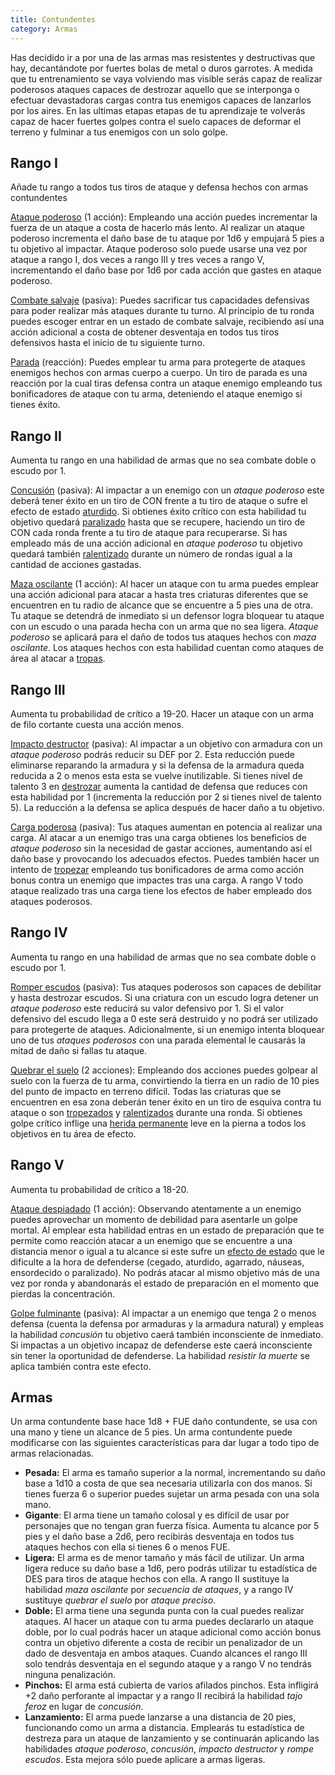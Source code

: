 ```yaml
---
title: Contundentes
category: Armas
---
```


Has decidido ir a por una de las armas mas resistentes y destructivas que hay, decantándote por fuertes bolas de metal o duros garrotes. A medida que tu entrenamiento se vaya volviendo mas visible serás capaz de realizar poderosos ataques capaces de destrozar aquello que se interponga o efectuar devastadoras cargas contra tus enemigos capaces de lanzarlos por los aires. En las ultimas etapas etapas de tu aprendizaje te volverás capaz de hacer fuertes golpes contra el suelo capaces de deformar el terreno y fulminar a tus enemigos con un solo golpe.

## Rango I

Añade tu rango a todos tus tiros de ataque y defensa hechos con armas contundentes

<u>Ataque poderoso</u> (1 acción): Empleando una acción puedes incrementar la fuerza de un ataque a costa de hacerlo más lento. Al realizar un ataque poderoso incrementa el daño base de tu ataque por 1d6 y empujará 5 pies a tu objetivo al impactar. Ataque poderoso solo puede usarse una vez por ataque a rango I, dos veces a rango III y tres veces a rango V, incrementando el daño base por 1d6 por cada acción que gastes en ataque poderoso.

<u>Combate salvaje</u> (pasiva): Puedes sacrificar tus capacidades defensivas para poder realizar más ataques durante tu turno. Al principio de tu ronda puedes escoger entrar en un estado de combate salvaje, recibiendo así una acción adicional a costa de obtener desventaja en todos tus tiros defensivos hasta el inicio de tu siguiente turno. 

<u>Parada</u> (reacción): Puedes emplear tu arma para protegerte de ataques enemigos hechos con armas cuerpo a cuerpo. Un tiro de parada es una reacción por la cual tiras defensa contra un ataque enemigo empleando tus bonificadores de ataque con tu arma, deteniendo el ataque enemigo si tienes éxito. 

## Rango II

Aumenta tu rango en una habilidad de armas que no sea combate doble o escudo por 1.

<u>Concusión</u> (pasiva): Al impactar a un enemigo con un *ataque poderoso* este deberá tener éxito en un tiro de CON frente a tu tiro de ataque o sufre el efecto de estado [aturdido](https://raldamain.com/rules/Reglas%20principales/Efectos%20de%20estado.html#aturdida). Si obtienes éxito crítico con esta habilidad tu objetivo quedará [paralizado](https://raldamain.com/rules/Reglas%20principales/Efectos%20de%20estado.html#paralizada) hasta que se recupere, haciendo un tiro de CON cada ronda frente a tu tiro de ataque para recuperarse. Si has empleado más de una acción adicional en *ataque poderoso* tu objetivo quedará también [ralentizado](https://raldamain.com/rules/Reglas%20principales/Efectos%20de%20estado.html#ralentizada) durante un número de rondas igual a la cantidad de  acciones gastadas.

<u>Maza oscilante</u> (1 acción): Al hacer un ataque con tu arma puedes emplear una acción adicional para atacar a hasta tres criaturas diferentes que se encuentren en tu radio de alcance que se encuentre a 5 pies una de otra. Tu ataque se detendrá de inmediato si un defensor logra bloquear tu ataque con un escudo o una parada hecha con un arma que no sea ligera. *Ataque poderoso* se aplicará para el daño de todos tus ataques hechos con *maza oscilante*. Los ataques hechos con esta habilidad cuentan como ataques de área al atacar a [tropas](https://raldamain.com/rules/Reglas%20adicionales/combate%20de%20masas.html).

## Rango III

Aumenta tu probabilidad de crítico a 19-20. Hacer un ataque con un arma de filo cortante cuesta una acción menos.

<u>Impacto destructor</u> (pasiva): Al impactar a un objetivo con armadura con un *ataque poderoso* podrás reducir su DEF por 2. Esta reducción puede eliminarse reparando la armadura y si la defensa de la armadura queda reducida a 2 o menos esta esta se vuelve inutilizable. Si tienes nivel de talento 3 en [destrozar](https://raldamain.com/rules/Crear%20personajes/talentos.html#destrozar-fue) aumenta la cantidad de defensa que reduces con esta habilidad por 1 (incrementa la reducción por 2 si tienes nivel de talento 5). La reducción a la defensa se aplica después de hacer daño a tu objetivo.

<u>Carga poderosa</u> (pasiva): Tus ataques aumentan en potencia al realizar una carga. Al atacar a un enemigo tras una carga obtienes los beneficios de *ataque poderoso* sin la necesidad de gastar acciones, aumentando así el daño base y provocando los adecuados efectos. Puedes también hacer un intento de [tropezar](https://raldamain.com/rules/Reglas%20principales/Efectos%20de%20estado.html#tropezada) empleando tus bonificadores de arma como acción bonus contra un enemigo que impactes tras una carga. A rango V todo ataque realizado tras una carga tiene los efectos de haber empleado dos ataques poderosos.

## Rango IV

Aumenta tu rango en una habilidad de armas que no sea combate doble o escudo por 1.

<u>Romper escudos</u> (pasiva): Tus ataques poderosos son capaces de debilitar y hasta destrozar escudos. Si una criatura con un escudo logra detener un *ataque poderoso* este reducirá su valor defensivo por 1. Si el valor defensivo del escudo llega a 0 este será destruido y no podrá ser utilizado para protegerte de ataques. Adicionalmente, si un enemigo intenta bloquear uno de tus *ataques poderosos* con una parada elemental le causarás la mitad de daño si fallas tu ataque.

<u>Quebrar el suelo</u> (2 acciones): Empleando dos acciones puedes golpear al suelo con la fuerza de tu arma, convirtiendo la tierra en un radio de 10 pies del punto de impacto en terreno difícil. Todas las criaturas que se encuentren en esa zona deberán tener éxito en un tiro de esquiva contra tu ataque o son [tropezados](https://raldamain.com/rules/Reglas%20principales/Efectos%20de%20estado.html#tropezada) y [ralentizados](https://raldamain.com/rules/Reglas%20principales/Efectos%20de%20estado.html#ralentizada) durante una ronda. Si obtienes golpe crítico inflige una [herida permanente](https://raldamain.com/rules/Reglas%20principales/Heridas%20permanentes.html) leve en la pierna a todos los objetivos en tu área de efecto.

## Rango V 

Aumenta tu probabilidad de crítico a 18-20.

<u>Ataque despiadado</u> (1 acción):  Observando atentamente a un enemigo puedes aprovechar un momento de debilidad para asentarle un golpe mortal. Al emplear esta habilidad entras en un estado de preparación que te permite como reacción atacar a un enemigo que se encuentre a una distancia menor o igual a tu alcance si este sufre un [efecto de estado](https://raldamain.com/rules/Reglas%20principales/Efectos%20de%20estado.html) que le dificulte a la hora de defenderse (cegado, aturdido, agarrado, náuseas, ensordecido o paralizado). No podrás atacar al mismo objetivo más de una vez por ronda y abandonarás el estado de preparación en el momento que pierdas la concentración.

<u>Golpe fulminante</u> (pasiva): Al impactar a un enemigo que tenga 2 o menos defensa (cuenta la defensa por armaduras y la armadura natural) y empleas la habilidad *concusión* tu objetivo caerá también inconsciente de inmediato. Si impactas a un objetivo incapaz de defenderse este caerá inconsciente sin tener la oportunidad de defenderse. La habilidad *resistir la muerte* se aplica también contra este efecto.

## Armas

Un arma contundente base hace 1d8 + FUE daño contundente, se usa con una mano y tiene un alcance de 5 pies. Un arma contundente puede modificarse con las siguientes características para dar lugar a todo tipo de armas relacionadas.

- **Pesada:** El arma es tamaño superior a la normal, incrementando su daño base a 1d10 a costa de que sea necesaria utilizarla con dos manos. Si tienes fuerza 6 o superior puedes sujetar un arma pesada con una sola mano.
- **Gigante**: El arma tiene un tamaño colosal y es difícil de usar por personajes que no tengan gran fuerza física. Aumenta tu alcance por 5 pies y el daño base a 2d6, pero recibirás desventaja en todos tus ataques hechos con ella si tienes 6 o menos FUE. 
- **Ligera:** El arma es de menor tamaño y más fácil de utilizar. Un arma ligera reduce su daño base a 1d6, pero podrás utilizar tu estadística de DES para tiros de ataque hechos con ella. A rango II sustituye la habilidad *maza oscilante* por *secuencia de ataques*, y a rango IV sustituye *quebrar el suelo* por *ataque preciso*.
- **Doble:** El arma tiene una segunda punta con la cual puedes realizar ataques. Al hacer un ataque con tu arma puedes declararlo un ataque doble, por lo cual podrás hacer un ataque adicional como acción bonus contra un objetivo diferente a costa de recibir un penalizador de un dado de desventaja en ambos ataques. Cuando alcances el rango III solo tendrás desventaja en el segundo ataque y a rango V no tendrás ninguna penalización.
- **Pinchos:** El arma está cubierta de varios afilados pinchos. Esta infligirá +2 daño perforante al impactar y a rango II recibirá la habilidad *tajo feroz* en lugar de *concusión*. 
- **Lanzamiento:** El arma puede lanzarse a una distancia de 20 pies, funcionando como un arma a distancia. Emplearás tu estadística de destreza para un ataque de lanzamiento y se continuarán aplicando las habilidades *ataque poderoso*, *concusión*, *impacto destructor* y *rompe escudos*. Esta mejora sólo puede aplicare a armas ligeras.